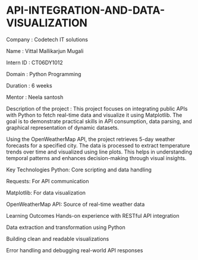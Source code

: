 # API-INTEGRATION-AND-DATA-VISUALIZATION

Company : Codetech IT solutions

Name : Vittal Mallikarjun Mugali

Intern ID : CT06DY1012

Domain : Python Programming

Duration : 6 weeks

Mentor : Neela santosh


Description of the project :
This project focuses on integrating public APIs with Python to fetch real-time data and visualize it using Matplotlib. The goal is to demonstrate practical skills in API consumption, data parsing, and graphical representation of dynamic datasets.

Using the OpenWeatherMap API, the project retrieves 5-day weather forecasts for a specified city. The data is processed to extract temperature trends over time and visualized using line plots. This helps in understanding temporal patterns and enhances decision-making through visual insights.

Key Technologies
Python: Core scripting and data handling

Requests: For API communication

Matplotlib: For data visualization

OpenWeatherMap API: Source of real-time weather data

Learning Outcomes
Hands-on experience with RESTful API integration

Data extraction and transformation using Python

Building clean and readable visualizations

Error handling and debugging real-world API responses
